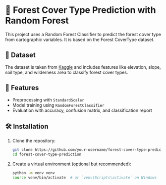 # 🌲 Forest Cover Type Prediction with Random Forest

This project uses a Random Forest Classifier to predict the forest cover type from cartographic variables. It is based on the Forest CoverType dataset.

## 📂 Dataset

The dataset is taken from [Kaggle](https://www.kaggle.com/competitions/forest-cover-type-prediction/data) and includes features like elevation, slope, soil type, and wilderness area to classify forest cover types.

## 🚀 Features

- Preprocessing with `StandardScaler`
- Model training using `RandomForestClassifier`
- Evaluation with accuracy, confusion matrix, and classification report

## 🛠️ Installation

1. Clone the repository:
   ```bash
   git clone https://github.com/your-username/forest-cover-type-prediction.git
   cd forest-cover-type-prediction
2. Create a virtual environment (optional but recommended):
    ```bash
    python -m venv venv
   source venv/bin/activate  # or `venv\Scripts\activate` on Windows


